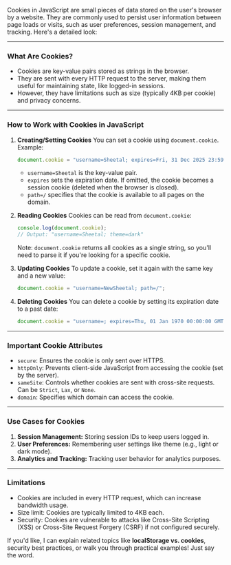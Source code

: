 Cookies in JavaScript are small pieces of data stored on the user's browser by a website. They are commonly used to persist user information between page loads or visits, such as user preferences, session management, and tracking. Here's a detailed look:

---

### **What Are Cookies?**
- Cookies are key-value pairs stored as strings in the browser.
- They are sent with every HTTP request to the server, making them useful for maintaining state, like logged-in sessions.
- However, they have limitations such as size (typically 4KB per cookie) and privacy concerns.

---

### **How to Work with Cookies in JavaScript**

1. **Creating/Setting Cookies**
   You can set a cookie using `document.cookie`. Example:
   ```javascript
   document.cookie = "username=Sheetal; expires=Fri, 31 Dec 2025 23:59:59 GMT; path=/";
   ```
   - `username=Sheetal` is the key-value pair.
   - `expires` sets the expiration date. If omitted, the cookie becomes a session cookie (deleted when the browser is closed).
   - `path=/` specifies that the cookie is available to all pages on the domain.

2. **Reading Cookies**
   Cookies can be read from `document.cookie`:
   ```javascript
   console.log(document.cookie);
   // Output: "username=Sheetal; theme=dark"
   ```
   Note: `document.cookie` returns all cookies as a single string, so you'll need to parse it if you're looking for a specific cookie.

3. **Updating Cookies**
   To update a cookie, set it again with the same key and a new value:
   ```javascript
   document.cookie = "username=NewSheetal; path=/";
   ```

4. **Deleting Cookies**
   You can delete a cookie by setting its expiration date to a past date:
   ```javascript
   document.cookie = "username=; expires=Thu, 01 Jan 1970 00:00:00 GMT; path=/";
   ```

---

### **Important Cookie Attributes**
- `secure`: Ensures the cookie is only sent over HTTPS.
- `httpOnly`: Prevents client-side JavaScript from accessing the cookie (set by the server).
- `sameSite`: Controls whether cookies are sent with cross-site requests. Can be `Strict`, `Lax`, or `None`.
- `domain`: Specifies which domain can access the cookie.

---

### **Use Cases for Cookies**
1. **Session Management:** Storing session IDs to keep users logged in.
2. **User Preferences:** Remembering user settings like theme (e.g., light or dark mode).
3. **Analytics and Tracking:** Tracking user behavior for analytics purposes.

---

### **Limitations**
- Cookies are included in every HTTP request, which can increase bandwidth usage.
- Size limit: Cookies are typically limited to 4KB each.
- Security: Cookies are vulnerable to attacks like Cross-Site Scripting (XSS) or Cross-Site Request Forgery (CSRF) if not configured securely.

If you'd like, I can explain related topics like **localStorage vs. cookies**, security best practices, or walk you through practical examples! Just say the word.